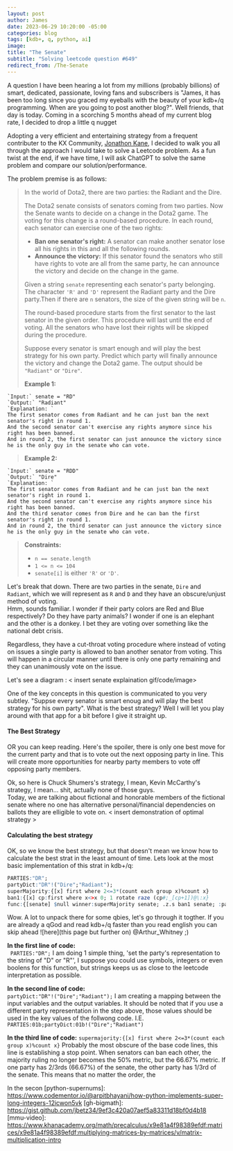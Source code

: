 ```yaml
---
layout: post
author: James
date: 2023-06-29 10:20:00 -05:00
categories: blog
tags: [kdb+, q, python, ai]
image: 
title: "The Senate"
subtitle: "Solving leetcode question #649"
redirect_from: /The-Senate
---
```

A question I have been hearing a lot from my millions (probably billions) of smart, dedicated, passionate, loving fans and subscribers is "James, it has been too long since you graced my eyeballs with the beauty of your kdb+/q programming. When are you going to post another blog?". 
Well friends, that day is today. Coming in a scorching 5 months ahead of my current blog rate, I decided to drop a little q nugget

Adopting a very efficient and entertaining strategy from a frequent contributer to the KX Community, [Jonathon Kane](https://community.kx.com/t5/user/viewprofilepage/user-id/2510), I decided to walk you all through the approach I would take to solve a Leetcode problem. As a fun twist at the end, if we have time, I will ask ChatGPT to solve the same problem and compare our solution/performance. 

The problem premise is as follows: 
>In the world of Dota2, there are two parties: the Radiant and the Dire.
>
>The Dota2 senate consists of senators coming from two parties. Now the Senate wants to decide on a change in the Dota2 game. The voting for this change is a round-based procedure. In each round, each senator can exercise one of the two rights:
>
>- **Ban one senator's right:** A senator can make another senator lose all his rights in this and all the following rounds.   
>- **Announce the victory:** If this senator found the senators who still have rights to vote are all from the same party, he can announce the victory and decide on the change in the game.
>
>Given a string `senate` representing each senator's party belonging. The character `'R'` and `'D'` represent the Radiant party and the Dire party.Then if there are `n` senators, the size of the given string will be `n`.
>
>The round-based procedure starts from the first senator to the last senator in the given order. This procedure will last until the end of voting. All the senators who have lost their rights will be skipped during the procedure.
>
>Suppose every senator is smart enough and will play the best strategy for his own party. Predict which party will finally announce the victory and change the Dota2 game. The output should be `"Radiant"` or `"Dire"`.
>
>**Example 1:**
```
`Input:` senate = "RD"
`Output:` "Radiant"
`Explanation: `
The first senator comes from Radiant and he can just ban the next senator's right in round 1. 
And the second senator can't exercise any rights anymore since his right has been banned. 
And in round 2, the first senator can just announce the victory since he is the only guy in the senate who can vote.
```
>**Example 2:**
```
`Input:` senate = "RDD"
`Output:` "Dire"
`Explanation: `
The first senator comes from Radiant and he can just ban the next senator's right in round 1. 
And the second senator can't exercise any rights anymore since his right has been banned. 
And the third senator comes from Dire and he can ban the first senator's right in round 1. 
And in round 2, the third senator can just announce the victory since he is the only guy in the senate who can vote.
```
>
>**Constraints:**
>- `n == senate.length`
>- `1 <= n <= 104`
>- `senate[i]` is either `'R'` or `'D'`.

Let's break that down. There are two parties in the senate, `Dire` and `Radiant`, which we will represent as `R` and `D` and they have an obscure/unjust method of voting.  
Hmm, sounds familiar. I wonder if their party colors are Red and Blue respectively? Do they have party animals? I wonder if one is an elephant and the other is a donkey. I bet they are voting over something like the national debt crisis.

Regardless, they have a cut-throat voting procedure where instead of voting on issues a single party is allowed to ban another senator from voting. This will happen in a circular manner until there is only one party remaining and they can unanimously vote on the issue. 

Let's see a diagram : 
< insert senate explaination gif/code/image>

One of the key concepts in this question is communicated to you very subtley. "Suppse every senator is smart enoug and will play the best strategy for his own party". What is the best strategy? Well I will let you play around with that app for a bit before I give it straight up. 

#### The Best Strategy
OR you can keep reading. 
Here's the spoiler, there is only one best move for the current party and that is to vote out the next opposing party in line. This will create more opportunities for nearby party members to vote off opposing party members. 

Ok, so here is Chuck Shumers's strategy, I mean, Kevin McCarthy's strategy, I mean... shit, actually none of those guys.  
Today, we are talking about fictional and honorable members of the fictional senate where no one has alternative personal/financial dependencies on ballots they are elligible to vote on. 
< insert demonstration of optimal strategy >

#### Calculating the best strategy
OK, so we know the best strategy, but that doesn't mean we know how to calculate the best strat in the least amount of time. Lets look at the most basic implementation of this strat in kdb+/q:
``` q
PARTIES:"DR";
partyDict:"DR"!("Dire";"Radiant");
superMajority:{[x] first where 2<=3*(count each group x)%count x}
ban1:{[x] cp:first where x<>x 0; 1 rotate raze (cp#;_[cp+1])@\:x}
func:{[senate] $null winner:superMajority senate; .z.s ban1 senate; :partyDict winner}
```
Wow. A lot to unpack there for some qbies, let's go through it togther. If you are already a qGod and read kdb+/q faster than you read english you can skip ahead ![here](this page but further on) @Arthur_Whitney ;) 

**In the first line of code:**  
``` PARTIES:"DR";```
I am doing 1 simple thing, 'set the party's representation to the string of "D" or "R"', I suppose you could use symbols, integers or even boolens for this function, but strings keeps us as close to the leetcode interpretation as possible. 

**In the second line of code:**  
``` partyDict:"DR"!("Dire";"Radiant"); ```
I am creating a mapping between the input variables and the output variables. It should be noted that if you use a different party representation in the step above, those values should be used in the key values of the follwong code. I.E. `PARTIES:01b;partyDict:01b!("Dire";"Radiant")`

**In the third line of code:**
``` supermajority:{[x] first where 2<=3*(count each group x)%count x} ```
Probably the most obscure of the base code lines, this line is establishing a stop point. When senators can ban each other, the majority ruling no longer becomes the 50% metric, but the 66.67% metric. If one party has 2/3rds (66.67%) of the senate, the other party has 1/3rd of the senate. This means that no matter the order, the 


In the secon
[python-supernums]: https://www.codementor.io/@arpitbhayani/how-python-implements-super-long-integers-12icwon5vk
[gh-bigmath]: https://gist.github.com/jbetz34/9ef3c420a07aef5a83311d18bf0d4b18
[mmu-video]: https://www.khanacademy.org/math/precalculus/x9e81a4f98389efdf:matrices/x9e81a4f98389efdf:multiplying-matrices-by-matrices/v/matrix-multiplication-intro